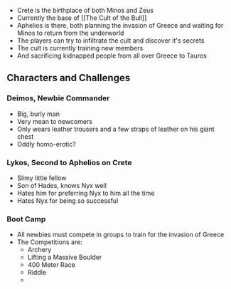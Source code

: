 
- Crete is the birthplace of both Minos and Zeus
- Currently the base of [[The Cult of the Bull]]
- Aphelios is there, both planning the invasion of Greece and waiting for Minos to return from the underworld
- The players can try to infiltrate the cult and discover it's secrets
- The cult is currently training new members
- And sacrificing kidnapped people from all over Greece to Tauros
## Characters and Challenges

### Deimos, Newbie Commander
- Big, burly man
- Very mean to newcomers
- Only wears leather trousers and a few straps of leather on his giant chest
- Oddly homo-erotic? 

### Lykos, Second to Aphelios on Crete
- Slimy little fellow
- Son of Hades, knows Nyx well 
- Hates him for preferring Nyx to him all the time
- Hates Nyx for being so successful 

### Boot Camp
- All newbies must compete in groups to train for the invasion of Greece
- The Competitions are:
	- Archery
	- Lifting a Massive Boulder
	- 400 Meter Race
	- Riddle
	- 